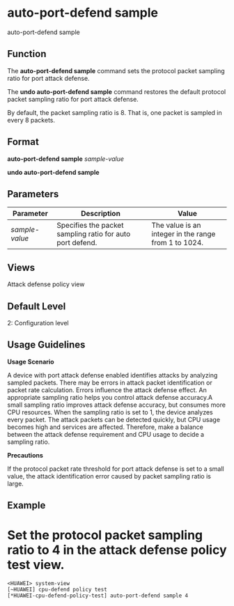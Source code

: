 auto-port-defend sample
=======================

auto-port-defend sample

Function
--------



The **auto-port-defend sample** command sets the protocol packet sampling ratio for port attack defense.

The **undo auto-port-defend sample** command restores the default protocol packet sampling ratio for port attack defense.



By default, the packet sampling ratio is 8. That is, one packet is sampled in every 8 packets.


Format
------

**auto-port-defend sample** *sample-value*

**undo auto-port-defend sample**


Parameters
----------

| Parameter | Description | Value |
| --- | --- | --- |
| *sample-value* | Specifies the packet sampling ratio for auto port defend. | The value is an integer in the range from 1 to 1024. |



Views
-----

Attack defense policy view


Default Level
-------------

2: Configuration level


Usage Guidelines
----------------

**Usage Scenario**

A device with port attack defense enabled identifies attacks by analyzing sampled packets. There may be errors in attack packet identification or packet rate calculation. Errors influence the attack defense effect. An appropriate sampling ratio helps you control attack defense accuracy.A small sampling ratio improves attack defense accuracy, but consumes more CPU resources. When the sampling ratio is set to 1, the device analyzes every packet. The attack packets can be detected quickly, but CPU usage becomes high and services are affected. Therefore, make a balance between the attack defense requirement and CPU usage to decide a sampling ratio.

**Precautions**

If the protocol packet rate threshold for port attack defense is set to a small value, the attack identification error caused by packet sampling ratio is large.


Example
-------

# Set the protocol packet sampling ratio to 4 in the attack defense policy test view.
```
<HUAWEI> system-view
[~HUAWEI] cpu-defend policy test
[*HUAWEI-cpu-defend-policy-test] auto-port-defend sample 4

```